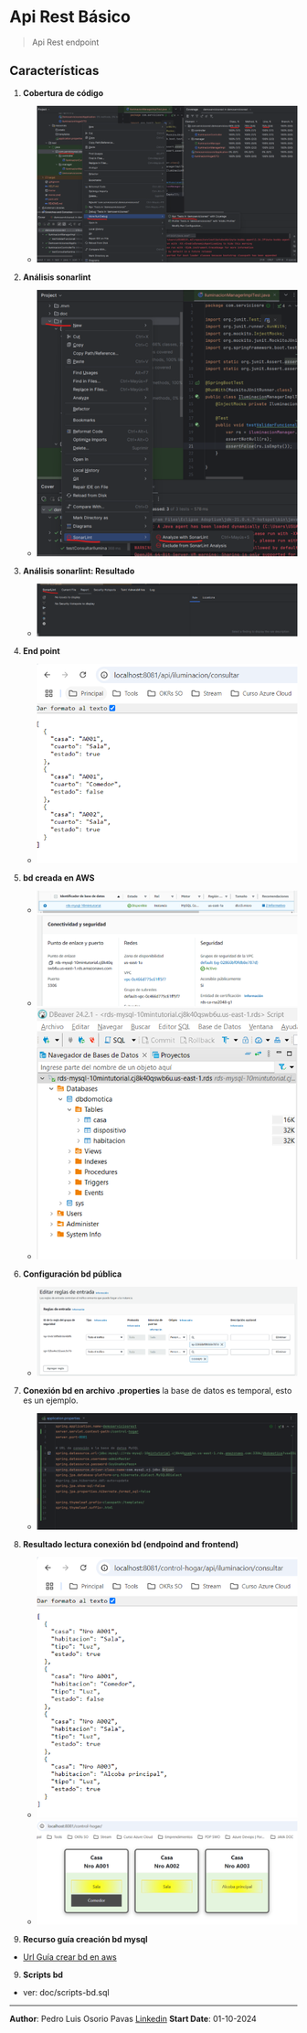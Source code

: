 # Api Rest Básico

> Api Rest endpoint

## Características

1. **Cobertura de código**
   - ![](doc/1_cobertura.png)

2. **Análisis sonarlint**
   - ![](doc/2_sonarlint.png)

3. **Análisis sonarlint: Resultado**
   - ![](doc/2_sonarlint_analisis.png)

4. **End point**
   - ![](doc/3_endpoint.png)

5. **bd creada en AWS**
   - ![](doc/4_bd_creada_aws.png)
   - ![](doc/4_datos_bd_aws.png)
   - ![](doc/4_dbeaver_vista_bd.png)

6. **Configuración bd pública**
   - ![](doc/5_configuracion_bd_publica.png)

6. **Conexión bd en archivo .properties**
la base de datos es temporal, esto es un ejemplo.
   - ![](doc/6_Conexion_bd.png)

7. **Resultado lectura conexión bd (endpoind and frontend)**
   - ![](doc/6_end_point_datos_bd.png)
   - ![](doc/6_resultado_front_conectado_bd.png)

8. **Recurso guía creación bd mysql**
 - [Url Guía crear bd en aws](https://aws.amazon.com/es/getting-started/hands-on/create-mysql-db/?ref=gsrchandson)

9. **Scripts bd**
 - ver: doc/scripts-bd.sql
---

**Author**: Pedro Luis Osorio Pavas [Linkedin](www.linkedin.com/in/pedro-luis-osorio-pavas-68b3a7106)
**Start Date**: 01-10-2024

